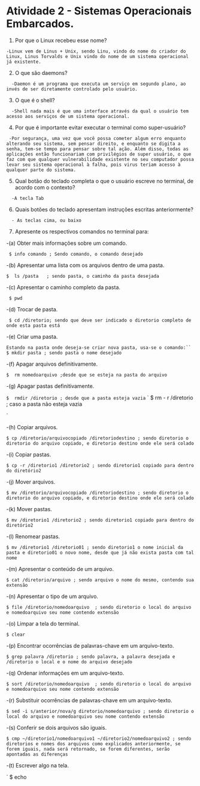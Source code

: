   # Atividade 2 - Sistemas Operacionais Embarcados.


   1. Por que o Linux recebeu esse nome?
   
`
       -Linux vem de Linus + Unix, sendo Linu, vindo do nome do criador do Linux, Linus Torvalds e Unix vindo do nome de um sistema operacional já existente.
`

   2. O que são daemons?
   
 `  
       -Daemon é um programa que executa um serviço em segundo plano, ao invés de ser diretamente controlado pelo usuário.
`

   3. O que é o shell?
   
 `  
        -Shell nada mais é que uma interface através da qual o usuário tem acesso aos serviços de um sistema operacional.
`

   4. Por que é importante evitar executar o terminal como super-usuário?
   
  ` 
    -Por segurança, uma vez que você possa cometer algum erro enquanto alterando seu sistema, sem pensar direito, e enquanto se digita a senha, tem-se tempo para pensar sobre tal ação. Além disso, todas as aplicações então funcionariam com privilégios de super usuário, o que faz com que qualquer vulnerabilidade existente no seu computador possa levar seu sistema operacional à falha, pois virus teriam acesso à qualquer parte do sistema.
`

   5. Qual botão do teclado completa o que o usuário escreve no terminal, de acordo com o contexto?
   
 `  
    -A tecla Tab
`

   6. Quais botões do teclado apresentam instruções escritas anteriormente?
   
 `  
    - As teclas cima, ou baixo
  ` 

   7. Apresente os respectivos comandos no terminal para: 
   
   
   -(a) Obter mais informações sobre um comando. 
   
` 
$ info comando ; Sendo comando, o comando desejado
  `
  
   -(b) Apresentar uma lista com os arquivos dentro de uma pasta. 
   
   
   `
  $  ls /pasta   ; sendo pasta, o caminho da pasta desejada
  `
    
    
    
   -(c) Apresentar o caminho completo da pasta. 
   
 ` 
 $ pwd
   ` 
   
   -(d) Trocar de pasta. 
   
  ` 
  $ cd /diretorio; sendo que deve ser indicado o diretorio completo de onde esta pasta está
   `
   
   -(e) Criar uma pasta. 
   
 `
 Estando na pasta onde deseja-se criar nova pasta, usa-se o comando:``
$ mkdir pasta ; sendo pasta o nome desejado
  ` 
  
   -(f) Apagar arquivos definitivamente. 

`
 $  rm nomedoarquivo ;desde que se esteja na pasta do arquivo
   `

-(g) Apagar pastas definitivamente. 

`
  $  rmdir /diretorio ; desde que a pasta esteja vazia
  `
  ` $  rm - r /diretorio ; caso a pasta não esteja vazia

`

-(h) Copiar arquivos. 

`
$ cp /diretorio/arquivocopiado /diretoriodestino ; sendo diretorio o diretorio do arquivo copiado, e diretorio destino onde ele será colado
 `  

-(i) Copiar pastas. 

`
 $ cp -r /diretorio1 /diretorio2 ; sendo diretorio1 copiado para dentro do diretório2
   `
 
 -(j) Mover arquivos. 

`
$ mv /diretorio/arquivocopiado /diretoriodestino ; sendo diretorio o diretorio do arquivo copiado, e diretorio destino onde ele será colado
   `
 
 -(k) Mover pastas. 
 
 `
  $ mv /diretorio1 /diretorio2 ; sendo diretorio1 copiado para dentro do diretório2
 `
 
 -(l) Renomear pastas. 

`
$ mv /diretorio1 /diretorio01 ; sendo diretorio1 o nome inicial da pasta e diretorio01 o novo nome, desde que já não exista pasta com tal nome
  ` 

-(m) Apresentar o conteúdo de um arquivo. 

`
  $ cat /diretorio/arquivo ; sendo arquivo o nome do mesmo, contendo sua extensão
`

-(n) Apresentar o tipo de um arquivo. 

`
   $ file /diretorio/nomedoarquivo  ; sendo diretorio o local do arquivo e nomedoarquivo seu nome contendo extensão
   `

-(o) Limpar a tela do terminal. 

`
   $ clear
   `

-(p) Encontrar ocorrências de palavras-chave em um arquivo-texto. 

`
$ grep palavra /diretorio ; sendo palavra, a palavra desejada e /diretorio o local e o nome do arquivo desejado 
  ` 

-(q) Ordenar informações em um arquivo-texto. 

`
  $ sort /diretorio/nomedoarquivo  ; sendo diretorio o local do arquivo e nomedoarquivo seu nome contendo extensão
   `

-(r) Substituir ocorrências de palavras-chave em um arquivo-texto. 

`
  $ sed -i s/anterior/nova/g diretorio/nomedoarquivo ; sendo diretorio o local do arquivo e nomedoarquivo seu nome contendo extensão
   `

-(s) Conferir se dois arquivos são iguais. 

`
  $ cmp ~/diretorio1/nomedoarquivo1 ~/diretorio2/nomedoarquivo2 ; sendo diretorios e nomes dos arquivos como explicados anteriormente, se forem iguais, nada será retornado, se forem diferentes, serão apontadas as diferenças
   `

-(t) Escrever algo na tela.

`
   $ echo
